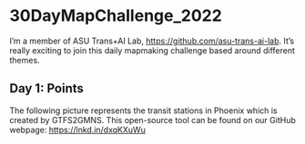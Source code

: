 # 30DayMapChallenge_2022

I’m a member of ASU Trans+AI Lab, https://github.com/asu-trans-ai-lab. It’s really exciting to join this daily mapmaking challenge based around different themes.

## Day 1: Points
The following picture represents the transit stations in Phoenix which is created by GTFS2GMNS. This open-source tool can be found on our GitHub webpage: https://lnkd.in/dxqKXuWu
